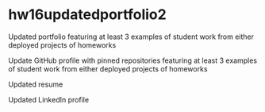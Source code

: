 # hw16updatedportfolio2

Updated portfolio featuring at least 3 examples of student work from either deployed projects of homeworks

Update GitHub profile with pinned repositories featuring at least 3 examples of student work from either deployed projects of homeworks

Updated resume

Updated LinkedIn profile